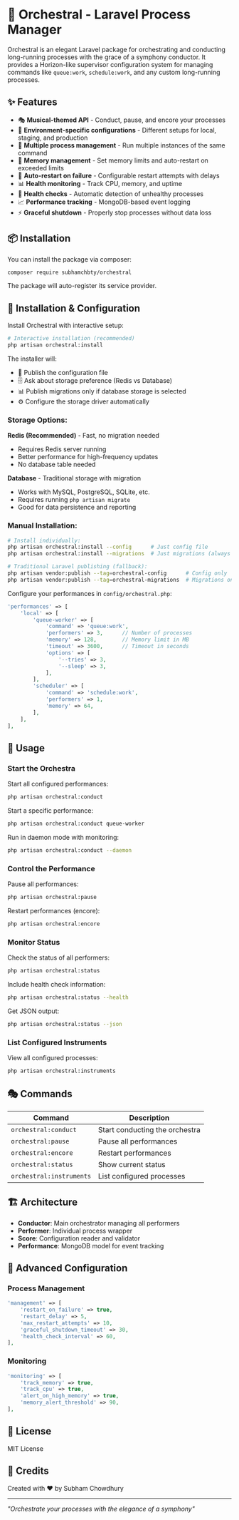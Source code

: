 # 🎼 Orchestral - Laravel Process Manager

Orchestral is an elegant Laravel package for orchestrating and conducting long-running processes with the grace of a symphony conductor. It provides a Horizon-like supervisor configuration system for managing commands like `queue:work`, `schedule:work`, and any custom long-running processes.

## ✨ Features

- 🎭 **Musical-themed API** - Conduct, pause, and encore your processes
- 🎼 **Environment-specific configurations** - Different setups for local, staging, and production
- 👥 **Multiple process management** - Run multiple instances of the same command
- 💾 **Memory management** - Set memory limits and auto-restart on exceeded limits
- 🔄 **Auto-restart on failure** - Configurable restart attempts with delays
- 📊 **Health monitoring** - Track CPU, memory, and uptime
- 🏥 **Health checks** - Automatic detection of unhealthy processes
- 📈 **Performance tracking** - MongoDB-based event logging
- ⚡ **Graceful shutdown** - Properly stop processes without data loss

## 📦 Installation

You can install the package via composer:

```bash
composer require subhamchbty/orchestral
```

The package will auto-register its service provider.

## 🎹 Installation & Configuration

Install Orchestral with interactive setup:

```bash
# Interactive installation (recommended)
php artisan orchestral:install
```

The installer will:
- 📄 Publish the configuration file
- 🗄️ Ask about storage preference (Redis vs Database)
- 📊 Publish migrations only if database storage is selected
- ⚙️ Configure the storage driver automatically

### Storage Options:

**Redis (Recommended)** - Fast, no migration needed
- Requires Redis server running
- Better performance for high-frequency updates
- No database table needed

**Database** - Traditional storage with migration
- Works with MySQL, PostgreSQL, SQLite, etc.
- Requires running `php artisan migrate`
- Good for data persistence and reporting

### Manual Installation:

```bash
# Install individually:
php artisan orchestral:install --config      # Just config file
php artisan orchestral:install --migrations  # Just migrations (always publishes)

# Traditional Laravel publishing (fallback):
php artisan vendor:publish --tag=orchestral-config      # Config only
php artisan vendor:publish --tag=orchestral-migrations  # Migrations only
```

Configure your performances in `config/orchestral.php`:

```php
'performances' => [
    'local' => [
        'queue-worker' => [
            'command' => 'queue:work',
            'performers' => 3,      // Number of processes
            'memory' => 128,        // Memory limit in MB
            'timeout' => 3600,      // Timeout in seconds
            'options' => [
                '--tries' => 3,
                '--sleep' => 3,
            ],
        ],
        'scheduler' => [
            'command' => 'schedule:work',
            'performers' => 1,
            'memory' => 64,
        ],
    ],
],
```

## 🎵 Usage

### Start the Orchestra

Start all configured performances:
```bash
php artisan orchestral:conduct
```

Start a specific performance:
```bash
php artisan orchestral:conduct queue-worker
```

Run in daemon mode with monitoring:
```bash
php artisan orchestral:conduct --daemon
```

### Control the Performance

Pause all performances:
```bash
php artisan orchestral:pause
```

Restart performances (encore):
```bash
php artisan orchestral:encore
```

### Monitor Status

Check the status of all performers:
```bash
php artisan orchestral:status
```

Include health check information:
```bash
php artisan orchestral:status --health
```

Get JSON output:
```bash
php artisan orchestral:status --json
```

### List Configured Instruments

View all configured processes:
```bash
php artisan orchestral:instruments
```

## 🎭 Commands

| Command | Description |
|---------|-------------|
| `orchestral:conduct` | Start conducting the orchestra |
| `orchestral:pause` | Pause all performances |
| `orchestral:encore` | Restart performances |
| `orchestral:status` | Show current status |
| `orchestral:instruments` | List configured processes |

## 🏗️ Architecture

- **Conductor**: Main orchestrator managing all performers
- **Performer**: Individual process wrapper
- **Score**: Configuration reader and validator
- **Performance**: MongoDB model for event tracking

## 🔧 Advanced Configuration

### Process Management
```php
'management' => [
    'restart_on_failure' => true,
    'restart_delay' => 5,
    'max_restart_attempts' => 10,
    'graceful_shutdown_timeout' => 30,
    'health_check_interval' => 60,
],
```

### Monitoring
```php
'monitoring' => [
    'track_memory' => true,
    'track_cpu' => true,
    'alert_on_high_memory' => true,
    'memory_alert_threshold' => 90,
],
```

## 📝 License

MIT License

## 🎼 Credits

Created with ❤️ by Subham Chowdhury

---

*"Orchestrate your processes with the elegance of a symphony"*